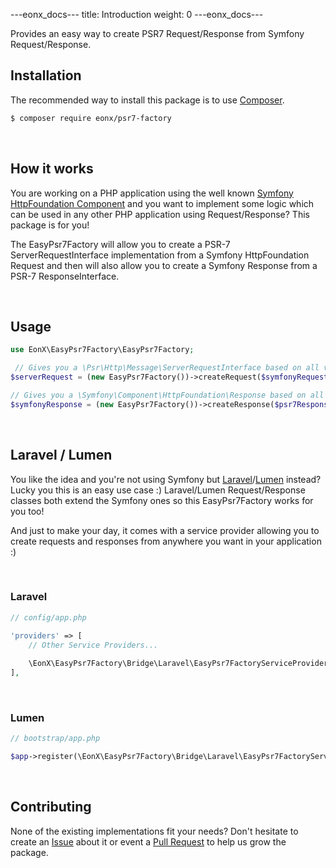 ---eonx_docs---
title: Introduction
weight: 0
---eonx_docs---

Provides an easy way to create PSR7 Request/Response from Symfony Request/Response.

## Installation

The recommended way to install this package is to use [Composer][1].

```bash
$ composer require eonx/psr7-factory
```

<br>

## How it works

You are working on a PHP application using the well known [Symfony HttpFoundation Component][2] and you want to
implement some logic which can be used in any other PHP application using Request/Response? This package is for you!

The EasyPsr7Factory will allow you to create a PSR-7 ServerRequestInterface implementation from a Symfony HttpFoundation
Request and then will also allow you to create a Symfony Response from a PSR-7 ResponseInterface.

<br>

## Usage

```php
use EonX\EasyPsr7Factory\EasyPsr7Factory;

 // Gives you a \Psr\Http\Message\ServerRequestInterface based on all values from the $symfonyRequest
$serverRequest = (new EasyPsr7Factory())->createRequest($symfonyRequest);

// Gives you a \Symfony\Component\HttpFoundation\Response based on all values from the $psr7Response
$symfonyResponse = (new EasyPsr7Factory())->createResponse($psr7Response);
```

<br>

## Laravel / Lumen

You like the idea and you're not using Symfony but [Laravel][3]/[Lumen][4] instead? Lucky you this is an easy use case :)
Laravel/Lumen Request/Response classes both extend the Symfony ones so this EasyPsr7Factory works for you too!


And just to make your day, it comes with a service provider allowing you to create requests and responses from anywhere
you want in your application :)

<br>

### Laravel
```php
// config/app.php

'providers' => [
    // Other Service Providers...
    
    \EonX\EasyPsr7Factory\Bridge\Laravel\EasyPsr7FactoryServiceProvider::class,
],
```

<br>

### Lumen

```php
// bootstrap/app.php

$app->register(\EonX\EasyPsr7Factory\Bridge\Laravel\EasyPsr7FactoryServiceProvider::class);
```

<br>

## Contributing

None of the existing implementations fit your needs? Don't hesitate to create an [Issue][5] about it 
or event a [Pull Request][6] to help us grow the package.

[1]: https://getcomposer.org/
[2]: https://symfony.com/doc/current/components/http_foundation.html
[3]: https://laravel.com/
[4]: https://lumen.laravel.com/
[5]: https://github.com/EonX/EonX/issues/new/choose
[6]: https://github.com/EonX/EonX/compare
